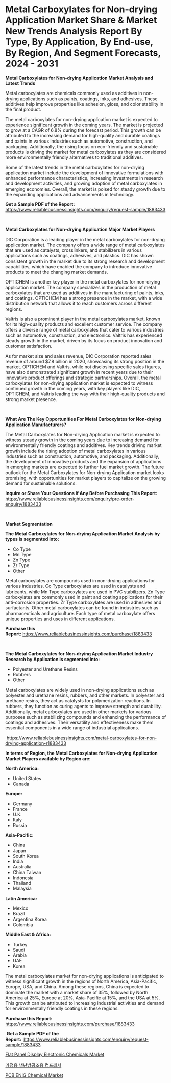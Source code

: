 <p><h1>Metal Carboxylates for Non-drying Application Market Share & Market New Trends Analysis Report By Type, By Application, By End-use, By Region, And Segment Forecasts, 2024 - 2031</h1></p><p><strong>Metal Carboxylates for Non-drying Application Market Analysis and Latest Trends</strong></p>
<p><p>Metal carboxylates are chemicals commonly used as additives in non-drying applications such as paints, coatings, inks, and adhesives. These additives help improve properties like adhesion, gloss, and color stability in the final product.</p><p>The metal carboxylates for non-drying application market is expected to experience significant growth in the coming years. The market is projected to grow at a CAGR of 6.8% during the forecast period. This growth can be attributed to the increasing demand for high-quality and durable coatings and paints in various industries such as automotive, construction, and packaging. Additionally, the rising focus on eco-friendly and sustainable products is driving the market for metal carboxylates as they are considered more environmentally friendly alternatives to traditional additives.</p><p>Some of the latest trends in the metal carboxylates for non-drying application market include the development of innovative formulations with enhanced performance characteristics, increasing investments in research and development activities, and growing adoption of metal carboxylates in emerging economies. Overall, the market is poised for steady growth due to the expanding applications and advancements in technology.</p></p>
<p><strong>Get a Sample PDF of the Report:&nbsp;</strong> <a href="https://www.reliablebusinessinsights.com/enquiry/request-sample/1883433">https://www.reliablebusinessinsights.com/enquiry/request-sample/1883433</a></p>
<p>&nbsp;</p>
<p><strong>Metal Carboxylates for Non-drying Application Major Market Players</strong></p>
<p><p>DIC Corporation is a leading player in the metal carboxylates for non-drying application market. The company offers a wide range of metal carboxylates that are used as catalysts, crosslinkers, and stabilizers in various applications such as coatings, adhesives, and plastics. DIC has shown consistent growth in the market due to its strong research and development capabilities, which have enabled the company to introduce innovative products to meet the changing market demands.</p><p>OPTICHEM is another key player in the metal carboxylates for non-drying application market. The company specializes in the production of metal carboxylates that are used as additives in the manufacturing of paints, inks, and coatings. OPTICHEM has a strong presence in the market, with a wide distribution network that allows it to reach customers across different regions.</p><p>Valtris is also a prominent player in the metal carboxylates market, known for its high-quality products and excellent customer service. The company offers a diverse range of metal carboxylates that cater to various industries such as automotive, construction, and electronics. Valtris has experienced steady growth in the market, driven by its focus on product innovation and customer satisfaction.</p><p>As for market size and sales revenue, DIC Corporation reported sales revenue of around $7.8 billion in 2020, showcasing its strong position in the market. OPTICHEM and Valtris, while not disclosing specific sales figures, have also demonstrated significant growth in recent years due to their innovative product offerings and strategic partnerships. Overall, the metal carboxylates for non-drying application market is expected to witness continued growth in the coming years, with key players like DIC, OPTICHEM, and Valtris leading the way with their high-quality products and strong market presence.</p></p>
<p>&nbsp;</p>
<p><strong>What Are The Key Opportunities For Metal Carboxylates for Non-drying Application Manufacturers?</strong></p>
<p><p>The Metal Carboxylates for Non-drying Application market is expected to witness steady growth in the coming years due to increasing demand for environmentally friendly coatings and additives. Key trends driving market growth include the rising adoption of metal carboxylates in various industries such as construction, automotive, and packaging. Additionally, the development of innovative products and the expansion of applications in emerging markets are expected to further fuel market growth. The future outlook for the Metal Carboxylates for Non-drying Application market looks promising, with opportunities for market players to capitalize on the growing demand for sustainable solutions.</p></p>
<p><strong>Inquire or Share Your Questions If Any Before Purchasing This Report:</strong> <a href="https://www.reliablebusinessinsights.com/enquiry/pre-order-enquiry/1883433">https://www.reliablebusinessinsights.com/enquiry/pre-order-enquiry/1883433</a></p>
<p>&nbsp;</p>
<p><strong>Market Segmentation</strong></p>
<p><strong>The Metal Carboxylates for Non-drying Application Market Analysis by types is segmented into:</strong></p>
<p><ul><li>Co Type</li><li>Mn Type</li><li>Zn Type</li><li>Zr Type</li><li>Other</li></ul></p>
<p><p>Metal carboxylates are compounds used in non-drying applications for various industries. Co Type carboxylates are used in catalysts and lubricants, while Mn Type carboxylates are used in PVC stabilizers. Zn Type carboxylates are commonly used in paint and coating applications for their anti-corrosion properties. Zr Type carboxylates are used in adhesives and surfactants. Other metal carboxylates can be found in industries such as pharmaceuticals and agriculture. Each type of metal carboxylate offers unique properties and uses in different applications.</p></p>
<p><strong>Purchase this Report:&nbsp;</strong><a href="https://www.reliablebusinessinsights.com/purchase/1883433">https://www.reliablebusinessinsights.com/purchase/1883433</a></p>
<p>&nbsp;</p>
<p><strong>The Metal Carboxylates for Non-drying Application Market Industry Research by Application is segmented into:</strong></p>
<p><ul><li>Polyester and Urethane Resins</li><li>Rubbers</li><li>Other</li></ul></p>
<p><p>Metal carboxylates are widely used in non-drying applications such as polyester and urethane resins, rubbers, and other markets. In polyester and urethane resins, they act as catalysts for polymerization reactions. In rubbers, they function as curing agents to improve strength and durability. Additionally, metal carboxylates are used in other markets for various purposes such as stabilizing compounds and enhancing the performance of coatings and adhesives. Their versatility and effectiveness make them essential components in a wide range of industrial applications.</p></p>
<p><a href="https://www.reliablebusinessinsights.com/metal-carboxylates-for-non-drying-application-r1883433">&nbsp;https://www.reliablebusinessinsights.com/metal-carboxylates-for-non-drying-application-r1883433</a></p>
<p><strong>In terms of Region, the Metal Carboxylates for Non-drying Application Market Players available by Region are:</strong></p>
<p>
    <p> <strong> North America: </strong>
        <ul>
            <li>United States</li>
            <li>Canada</li>
        </ul>
        </p> 
    <p> <strong> Europe: </strong>
        <ul>
            <li>Germany</li>
            <li>France</li>
            <li>U.K.</li>
            <li>Italy</li>
            <li>Russia</li>
        </ul>
        </p> 
    <p> <strong> Asia-Pacific: </strong>
        <ul>
            <li>China</li>
            <li>Japan</li>
            <li>South Korea</li>
            <li>India</li>
            <li>Australia</li>
            <li>China Taiwan</li>
            <li>Indonesia</li>
            <li>Thailand</li>
            <li>Malaysia</li>
        </ul>
        </p> 
    <p> <strong> Latin America: </strong>
        <ul>
            <li>Mexico</li>
            <li>Brazil</li>
            <li>Argentina Korea</li>
            <li>Colombia</li>
        </ul>
        </p> 
    <p> <strong> Middle East & Africa: </strong>
        <ul>
            <li>Turkey</li>
            <li>Saudi</li>
            <li>Arabia</li>
            <li>UAE</li>
            <li>Korea</li>
        </ul>
    </p>
    </p>
<p><p>The metal carboxylates market for non-drying applications is anticipated to witness significant growth in the regions of North America, Asia-Pacific, Europe, USA, and China. Among these regions, China is expected to dominate the market with a market share of 35%, followed by North America at 25%, Europe at 20%, Asia-Pacific at 15%, and the USA at 5%. This growth can be attributed to increasing industrial activities and demand for environmentally friendly coatings in these regions.</p></p>
<p><strong>Purchase this Report: </strong><a href="https://www.reliablebusinessinsights.com/purchase/1883433">https://www.reliablebusinessinsights.com/purchase/1883433</a></p>
<p>&nbsp;<strong>Get a Sample PDF of the Report:&nbsp;&nbsp;</strong><a href="https://www.reliablebusinessinsights.com/enquiry/request-sample/1883433">https://www.reliablebusinessinsights.com/enquiry/request-sample/1883433</a></p>
<p><strong></strong></p>
<p><p><a href="https://github.com/wwwkeltoum/Market-Research-Report-List-3/blob/main/flat-panel-display-electronic-chemicals-market.md">Flat Panel Display Electronic Chemicals Market</a></p><p><a href="https://github.com/durgin521/Market-Research-Report-List-1/blob/main/9502495145083.md">가정용 냉난방공조용 컴프레서</a></p><p><a href="https://github.com/joannesouthgate/Market-Research-Report-List-3/blob/main/pcb-enig-chemical-market.md">PCB ENIG Chemical Market</a></p></p>